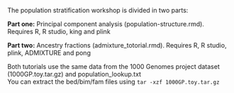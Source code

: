 The population stratification workshop is divided in two parts:

**Part one:** Principal component analysis (population-structure.rmd). Requires R, R studio, king and plink

**Part two:** Ancestry fractions (admixture_totorial.rmd). Requires R, R studio, plink, ADMIXTURE and pong

Both tutorials use the same data from the 1000 Genomes project dataset (1000GP.toy.tar.gz) and population_lookup.txt \
You can extract the bed/bim/fam files using `tar -xzf 1000GP.toy.tar.gz`
